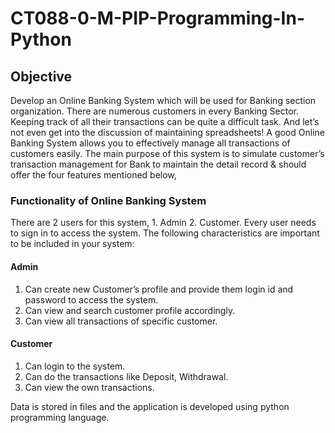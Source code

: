 # CT088-0-M-PIP-Programming-In-Python

## Objective
Develop an Online Banking System which will be used for Banking section organization.
There are numerous customers in every Banking Sector. Keeping track of all their transactions can be quite a difficult task. And let’s not even get into the discussion of maintaining spreadsheets! A good Online Banking System allows you to effectively manage all transactions of customers easily.
The main purpose of this system is to simulate customer’s transaction management for Bank to maintain the detail record & should offer the four features mentioned below,

### Functionality of Online Banking System

There are 2 users for this system, 1. Admin 2. Customer. Every user needs to sign in to access the system.
The following characteristics are important to be included in your system:

#### Admin
1. Can create new Customer’s profile and provide them login id and password to access the system.
2. Can view and search customer profile accordingly.
3. Can view all transactions of specific customer.

#### Customer
1. Can login to the system.
2. Can do the transactions like Deposit, Withdrawal.
3. Can view the own transactions.

Data is stored in files and the application is developed using python programming language.
